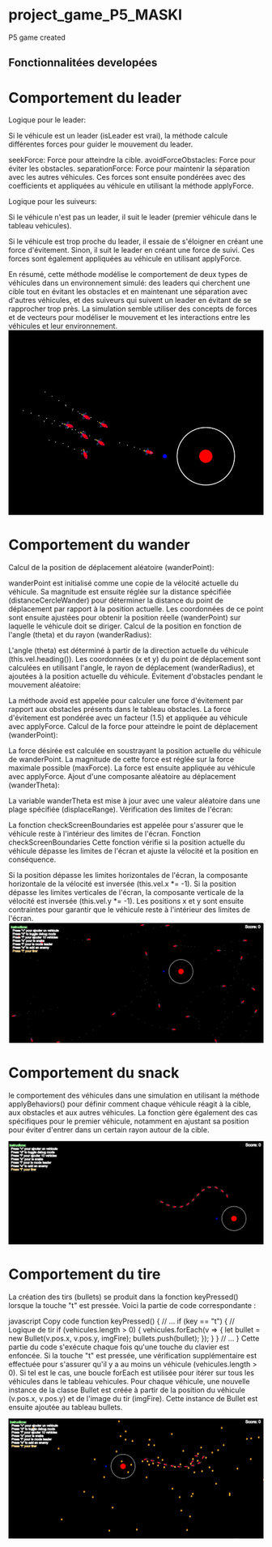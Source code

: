 # project_game_P5_MASKI
P5 game created
<h2>Fonctionnalitées developées</h2>
<h1>Comportement du leader</h1>
Logique pour le leader:

Si le véhicule est un leader (isLeader est vrai), la méthode calcule différentes forces pour guider le mouvement du leader.

seekForce: Force pour atteindre la cible.
avoidForceObstacles: Force pour éviter les obstacles.
separationForce: Force pour maintenir la séparation avec les autres véhicules.
Ces forces sont ensuite pondérées avec des coefficients et appliquées au véhicule en utilisant la méthode applyForce.

Logique pour les suiveurs:

Si le véhicule n'est pas un leader, il suit le leader (premier véhicule dans le tableau vehicules).

Si le véhicule est trop proche du leader, il essaie de s'éloigner en créant une force d'évitement.
Sinon, il suit le leader en créant une force de suivi.
Ces forces sont également appliquées au véhicule en utilisant applyForce.

En résumé, cette méthode modélise le comportement de deux types de véhicules dans un environnement simulé: des leaders qui cherchent une cible tout en évitant les obstacles et en maintenant une séparation avec d'autres véhicules, et des suiveurs qui suivent un leader en évitant de se rapprocher trop près. La simulation semble utiliser des concepts de forces et de vecteurs pour modéliser le mouvement et les interactions entre les véhicules et leur environnement.
<img src="capture/leaderComportment.png"></img>
<h1>Comportement du wander</h1>
Calcul de la position de déplacement aléatoire (wanderPoint):

wanderPoint est initialisé comme une copie de la vélocité actuelle du véhicule.
Sa magnitude est ensuite réglée sur la distance spécifiée (distanceCercleWander) pour déterminer la distance du point de déplacement par rapport à la position actuelle.
Les coordonnées de ce point sont ensuite ajustées pour obtenir la position réelle (wanderPoint) sur laquelle le véhicule doit se diriger.
Calcul de la position en fonction de l'angle (theta) et du rayon (wanderRadius):

L'angle (theta) est déterminé à partir de la direction actuelle du véhicule (this.vel.heading()).
Les coordonnées (x et y) du point de déplacement sont calculées en utilisant l'angle, le rayon de déplacement (wanderRadius), et ajoutées à la position actuelle du véhicule.
Évitement d'obstacles pendant le mouvement aléatoire:

La méthode avoid est appelée pour calculer une force d'évitement par rapport aux obstacles présents dans le tableau obstacles.
La force d'évitement est pondérée avec un facteur (1.5) et appliquée au véhicule avec applyForce.
Calcul de la force pour atteindre le point de déplacement (wanderPoint):

La force désirée est calculée en soustrayant la position actuelle du véhicule de wanderPoint.
La magnitude de cette force est réglée sur la force maximale possible (maxForce).
La force est ensuite appliquée au véhicule avec applyForce.
Ajout d'une composante aléatoire au déplacement (wanderTheta):

La variable wanderTheta est mise à jour avec une valeur aléatoire dans une plage spécifiée (displaceRange).
Vérification des limites de l'écran:

La fonction checkScreenBoundaries est appelée pour s'assurer que le véhicule reste à l'intérieur des limites de l'écran.
Fonction checkScreenBoundaries
Cette fonction vérifie si la position actuelle du véhicule dépasse les limites de l'écran et ajuste la vélocité et la position en conséquence.

Si la position dépasse les limites horizontales de l'écran, la composante horizontale de la vélocité est inversée (this.vel.x *= -1).
Si la position dépasse les limites verticales de l'écran, la composante verticale de la vélocité est inversée (this.vel.y *= -1).
Les positions x et y sont ensuite contraintes pour garantir que le véhicule reste à l'intérieur des limites de l'écran.
<img src="capture/wander.png"></img>
<h1>Comportement du snack</h1>
le comportement des véhicules dans une simulation en utilisant la méthode applyBehaviors() pour définir comment chaque véhicule réagit à la cible, aux obstacles et aux autres véhicules. La fonction gère également des cas spécifiques pour le premier véhicule, notamment en ajustant sa position pour éviter d'entrer dans un certain rayon autour de la cible.

<img src="capture/snacke.png"></img>

<h1>Comportement du tire</h1>

La création des tirs (bullets) se produit dans la fonction keyPressed() lorsque la touche "t" est pressée. Voici la partie de code correspondante :

javascript
Copy code
function keyPressed() {
  // ...
  if (key == "t") {
    // Logique de tir
    if (vehicules.length > 0) {
      vehicules.forEach(v => {
        let bullet = new Bullet(v.pos.x, v.pos.y, imgFire);
        bullets.push(bullet);
      });
    }
  }
  // ...
}
Cette partie du code s'exécute chaque fois qu'une touche du clavier est enfoncée. Si la touche "t" est pressée, une vérification supplémentaire est effectuée pour s'assurer qu'il y a au moins un véhicule (vehicules.length > 0). Si tel est le cas, une boucle forEach est utilisée pour itérer sur tous les véhicules dans le tableau vehicules. Pour chaque véhicule, une nouvelle instance de la classe Bullet est créée à partir de la position du véhicule (v.pos.x, v.pos.y) et de l'image du tir (imgFire). Cette instance de Bullet est ensuite ajoutée au tableau bullets.

<img src="capture/tire.png"></img>

